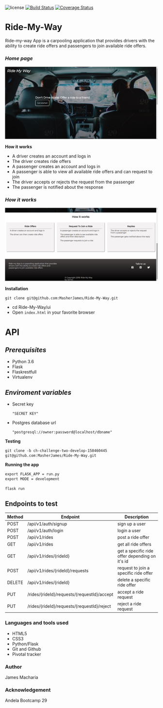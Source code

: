 ![license](https://img.shields.io/github/license/mashape/apistatus.svg)
[![Build Status](https://travis-ci.org/MasherJames/Ride-My-Way.svg?branch=ch-challenge-two-develop-158460445)](https://travis-ci.org/MasherJames/Ride-My-Way)
[![Coverage Status](https://coveralls.io/repos/github/MasherJames/Ride-My-Way/badge.svg?branch=ch-challenge-two-develop-158460445)](https://coveralls.io/github/MasherJames/Ride-My-Way?branch=ch-challenge-two-develop-158460445)

# Ride-My-Way

Ride-my-way App is a carpooling application that provides drivers with the ability to create ride offers
and passengers to join available ride offers.

### _Home page_

![Home page](ui/static/images/home-page-header.png)

**How it works**

- A driver creates an account and logs in
- The driver creates ride offers
- A passenger creates an account and logs in
- A passenger is able to view all available ride offers and can request to join
- The driver accepts or rejects the request from the passenger
- The passenger is notified about the response

### _How it works_

![How it works](ui/static/images/home-page-works.png)

**Installation**

```
git clone git@github.com:MasherJames/Ride-My-Way.git
```

- cd Ride-My-Way/ui
- Open `index.html` in your favorite browser

# API

## _Prerequisites_

- Python 3.6
- Flask
- Flaskrestfull
- Virtualenv

## _Enviroment variables_

- Secret key

  ```
  "SECRET KEY"
  ```

- Postgres database url
  ```
  "postgresql://owner:password@localhost/dbname"
  ```

**Testing**

```
git clone -b ch-challenge-two-develop-158460445 git@github.com:MasherJames/Ride-My-Way.git
```

**Running the app**

```
export FLASK_APP = run.py
export MODE = development

flask run
```

## Endpoints to test

| Method | Endpoint                                    | Description                                    |
| ------ | ------------------------------------------- | ---------------------------------------------- |
| POST   | /api/v1/auth/signup                         | sign up a user                                 |
| POST   | /api/v1/auth/login                          | login a user                                   |
| POST   | /api/v1/rides                               | post a ride offer                              |
| GET    | /api/v1/rides                               | get all ride offers                            |
| GET    | /api/v1/rides/{rideId}                      | get a specific ride offer depending on it's id |
| POST   | /api/v1/rides/{rideId}/requests             | request to join a specific ride offer          |
| DELETE | /api/v1/rides/{rideId}                      | delete a specific ride offer                   |
| PUT    | /rides/{rideId}/requests/{requestId}/accept | accept a ride request                          |
| PUT    | /rides/{rideId}/requests/{requestId}/reject | reject a ride request                          |

### Languages and tools used

- HTML5
- CSS3
- Python/Flask
- Git and Github
- Pivotal tracker

### Author

James Macharia

### Acknowledgement

Andela Bootcamp 29

